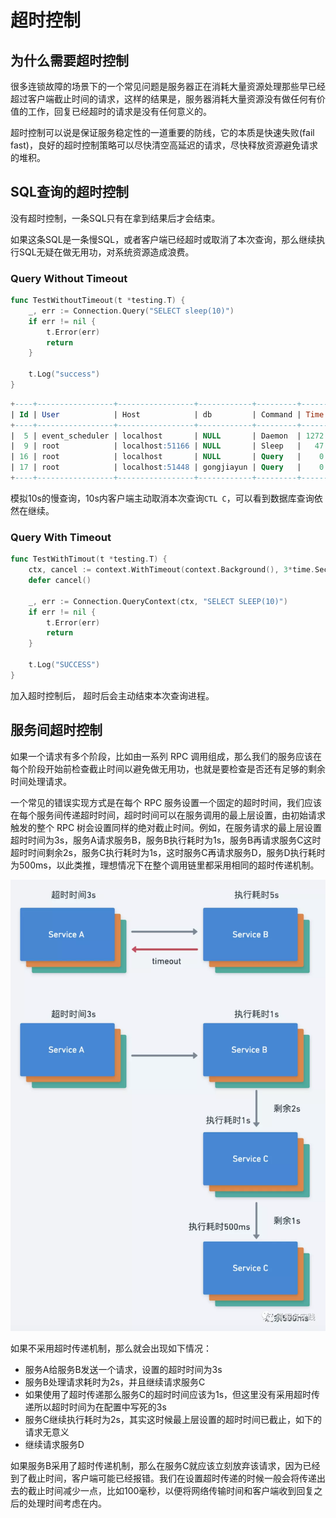 # 超时控制

## 为什么需要超时控制

很多连锁故障的场景下的一个常见问题是服务器正在消耗大量资源处理那些早已经超过客户端截止时间的请求，这样的结果是，服务器消耗大量资源没有做任何有价值的工作，回复已经超时的请求是没有任何意义的。

超时控制可以说是保证服务稳定性的一道重要的防线，它的本质是快速失败(fail fast)，良好的超时控制策略可以尽快清空高延迟的请求，尽快释放资源避免请求的堆积。

## SQL查询的超时控制

没有超时控制，一条SQL只有在拿到结果后才会结束。

如果这条SQL是一条慢SQL，或者客户端已经超时或取消了本次查询，那么继续执行SQL无疑在做无用功，对系统资源造成浪费。

### Query Without Timeout

```go
func TestWithoutTimeout(t *testing.T) {
	_, err := Connection.Query("SELECT sleep(10)")
	if err != nil {
		t.Error(err)
		return
	}

	t.Log("success")
}
```

```sql
+----+-----------------+-----------------+------------+---------+------+------------------------+------------------+
| Id | User            | Host            | db         | Command | Time | State                  | Info             |
+----+-----------------+-----------------+------------+---------+------+------------------------+------------------+
|  5 | event_scheduler | localhost       | NULL       | Daemon  | 1272 | Waiting on empty queue | NULL             |
|  9 | root            | localhost:51166 | NULL       | Sleep   |   47 |                        | NULL             |
| 16 | root            | localhost       | NULL       | Query   |    0 | init                   | SHOW PROCESSLIST |
| 17 | root            | localhost:51448 | gongjiayun | Query   |    0 | User sleep             | SELECT sleep(10) |
+----+-----------------+-----------------+------------+---------+------+------------------------+------------------+
```

模拟10s的慢查询，10s内客户端主动取消本次查询`CTL C`，可以看到数据库查询依然在继续。

### Query With Timeout

```go
func TestWithTimout(t *testing.T) {
	ctx, cancel := context.WithTimeout(context.Background(), 3*time.Second)
	defer cancel()

	_, err := Connection.QueryContext(ctx, "SELECT SLEEP(10)")
	if err != nil {
		t.Error(err)
		return
	}

	t.Log("SUCCESS")
}
```

加入超时控制后， 超时后会主动结束本次查询进程。

## 服务间超时控制

如果一个请求有多个阶段，比如由一系列 RPC 调用组成，那么我们的服务应该在每个阶段开始前检查截止时间以避免做无用功，也就是要检查是否还有足够的剩余时间处理请求。

一个常见的错误实现方式是在每个 RPC 服务设置一个固定的超时时间，我们应该在每个服务间传递超时时间，超时时间可以在服务调用的最上层设置，由初始请求触发的整个 RPC 树会设置同样的绝对截止时间。例如，在服务请求的最上层设置超时时间为3s，服务A请求服务B，服务B执行耗时为1s，服务B再请求服务C这时超时时间剩余2s，服务C执行耗时为1s，这时服务C再请求服务D，服务D执行耗时为500ms，以此类推，理想情况下在整个调用链里都采用相同的超时传递机制。

<img src="static/timeout-control.png" alt="服务间的超时控制">

如果不采用超时传递机制，那么就会出现如下情况：

* 服务A给服务B发送一个请求，设置的超时时间为3s
* 服务B处理请求耗时为2s，并且继续请求服务C
* 如果使用了超时传递那么服务C的超时时间应该为1s，但这里没有采用超时传递所以超时时间为在配置中写死的3s
* 服务C继续执行耗时为2s，其实这时候最上层设置的超时时间已截止，如下的请求无意义
* 继续请求服务D 

如果服务B采用了超时传递机制，那么在服务C就应该立刻放弃该请求，因为已经到了截止时间，客户端可能已经报错。我们在设置超时传递的时候一般会将传递出去的截止时间减少一点，比如100毫秒，以便将网络传输时间和客户端收到回复之后的处理时间考虑在内。
